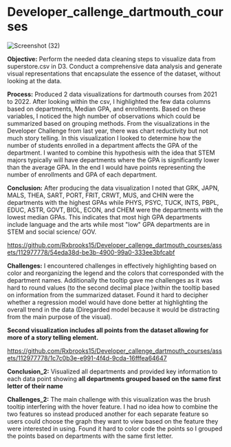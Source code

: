 # Developer_callenge_dartmouth_courses

![Screenshot (32)](https://github.com/Rxbrooks15/Developer_callenge_dartmouth_courses/assets/112977778/bbd22451-dc40-4023-a60f-08fef2f71598)

**Objective:** Perform the needed data cleaning steps to visualize data from superstore.csv in D3. Conduct a comprehensive data analysis and generate visual representations that encapsulate the essence of the dataset, without looking at the data.

**Process:** Produced 2 data visualizations for dartmouth courses from 2021 to 2022. After looking within the csv, I highlighted the few data columns based on departments, Median GPA, and enrollments. Based on these variables, I noticed the high number of observations which could be summarized based on grouping methods. From the visualizations in the Developer Challenge from last year, there was chart reductivity but not much story telling. In this visualization I looked to determine how the number of students enrolled in a department affects the GPA of the department. I wanted to combine this hypothesis with the idea that STEM majors typically will have departments where the GPA is significantly lower than the average GPA. In the end I would have points representing the number of enrollments and GPA of each department. 

**Conclusion:** After producing the data visualization I noted that GRK, JAPN, MALS, THEA, SART, PORT, FRIT, CRWT, MUS, and CHIN were the departments with the highest GPAs while PHYS, PSYC, TUCK, INTS, PBPL, EDUC, ASTR, GOVT, BIOL, ECON, and CHEM were the departments with the lowest median GPAs. This indicates that most high GPA departments include language and the arts while most "low" GPA departments are in STEM and social science/ GOV. 

https://github.com/Rxbrooks15/Developer_callenge_dartmouth_courses/assets/112977778/54eda38d-be3b-4900-99a0-333ee3bfcabf

**Challenges:**  I encountered challenges in effectively highlighting based on color and reorganizing the legend and the colors that corresponded with the department names. Additionally the tooltip gave me challenges as it was hard to round values (to the second decimal place )within the tooltip based on information from the summarized dataset. Found it hard to decipher whether a regression model would have done better at highlighting the overall trend in the data (Diregarded model because it would be distracting from the main purpose of the visual).

**Second visualization includes all points from the dataset allowing for more of a story telling element.**

https://github.com/Rxbrooks15/Developer_callenge_dartmouth_courses/assets/112977778/1c7c0b3e-e991-4f4d-9cda-16fffea64647

**Conclusion_2:** Visualized all departments and provided key information to each data point showing **all departments grouped based on the same first letter of their name**

**Challenges_2:** The main challenge with this visualization was the brush tooltip interfering with the hover feature. I had no idea how to combine the two features so instead produced another for each separate feature so users could choose the graph they want to view based on the feature they were interested in using. Found it hard to color code the points so I grouped the points based on departments with the same first letter. 


